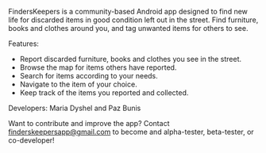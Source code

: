 FindersKeepers is a community-based Android app designed to find new life for discarded items in good condition left out in the street. Find furniture, books and clothes around you, and tag unwanted items for others to see.

Features:
* Report discarded furniture, books and clothes you see in the street.
* Browse the map for items others have reported.
* Search for items according to your needs.
* Navigate to the item of your choice.
* Keep track of the items you reported and collected.


Developers: Maria Dyshel and Paz Bunis

Want to contribute and improve the app? Contact finderskeepersapp@gmail.com to become and alpha-tester,
beta-tester, or co-developer!
